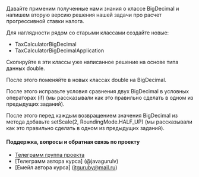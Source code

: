 Давайте применим полученные нами знания о классе BigDecimal
и напишем вторую версию решения нашей задачи про расчет
прогрессивной ставки налога.

Для наглядности рядом со старыми классами создайте новые:
- TaxCalculatorBigDecimal
- TaxCalculatorBigDecimalApplication

Скопируйте в эти классы уже написанное решение на основе 
типа данных double.

После этого поменяйте в новых классах double на BigDecimal.

После этого исправьте условия сравнения двух BigDecimal 
в условных операторах (if) (мы рассказывали как это правильно
сделать в одном из предыдущих заданий).  

После этого перед каждым возвращением значения BigDecimal 
из метода добавьте setScale(2, RoundingMode.HALF_UP) 
(мы рассказывали как это правильно
сделать в одном из предыдущих заданий).  


#### Поддержка, вопросы и обратная связь по проекту
* [Телеграмм группа проекта](https://t.me/+mvRhG9YECTlkZjQ0)
* [Телеграмм автора курса] (@javagurulv)
* [Емейл автора курса] (itguruby@mail.ru)
